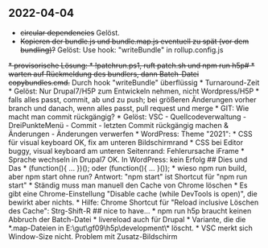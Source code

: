 ## 2022-04-04
* <del>circular dependencies</del> Gelöst.
* <del>Kopieren der bundle.js und bundle.map.js eventuell zu spät (vor dem bundling)?</del> Gelöst: Use	hook: "writeBundle" in rollup.config.js
<del>
* provisorische Lösung:
  * !patchrun.ps1, ruft patch.sh und npm run h5p#
  * warten auf Rückmeldung des bundlers, dann Batch-Datei copybundles.cmd.</del> Durch hook "writeBundle" überflüssig
* Turnaround-Zeit 
  * Gelöst: Nur Drupal7/H5P zum Entwickeln nehmen, nicht Wordpress/H5P  
* falls alles passt, commit, ab und zu push; bei größeren Änderungen vorher branch und danach, wenn alles passt, pull request und merge
* GIT: Wie macht man commit rückgängig? 
  * Gelöst: VSC - Quellcodeverwaltung - DreiPunkteMenü - Commit - letzten Commit rückgängig machen & Änderungen - Änderungen verwerfen
* WordPress: Theme "2021":
  * CSS für visual keyboard OK, fix am unteren Bildschirmrand
  * CSS bei Editor buggy, visual keyboard am unteren Seitenrand: Fehlerursache iFrame
* Sprache wechseln in Drupal7 OK. In WordPress: kein Erfolg
## Dies und Das
* (function(){ ... })(); oder (function(){ ... }());
* wieso npm run build, aber npm start ohne run? Antwort: "npm start" ist Shortcut für "npm run start"
* Ständig muss man manuell den Cache von Chrome löschen
  *  Es gibt eine Chrome-Einstellung "Disable cache (while DevTools is open)", die bewirkt aber nichts. 
  *  Hilfe: Chrome Shortcut für "Reload inclusive Löschen des Cache": Strg-Shift-R
## nice to have...
* npm run h5p braucht keinen Abbruch der Batch-Datei
* livereload auch für Drupal
* Variante, die die *.map-Dateien in E:\gut\gf09\h5p\development\* löscht.
* VSC merkt sich Window-Size nicht. Problem mit Zusatz-Bildschirm
